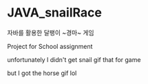 # JAVA_snailRace
자바를 활용한 달팽이 ~경마~ 게임 

<p>Project for School assignment</p>
<p>unfortunately I didn't get snail gif that for game</p>
<p>but I got the horse gif lol</p>
